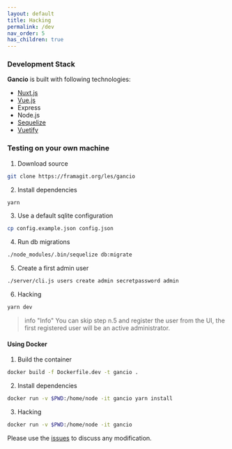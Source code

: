 ```yaml
---
layout: default
title: Hacking
permalink: /dev
nav_order: 5
has_children: true
---
```


### Development Stack

**Gancio** is built with following technologies:

- [Nuxt.js](https://nuxtjs.org/)
- [Vue.js](https://vuejs.org/)
- Express
- Node.js
- [Sequelize](https://sequelize.org/)
- [Vuetify](https://vuetifyjs.com/)

### Testing on your own machine

1. Download source
```bash
git clone https://framagit.org/les/gancio
```

2. Install dependencies
```bash
yarn
```

3. Use a default sqlite configuration
```bash
cp config.example.json config.json
```

4. Run db migrations
```bash
./node_modules/.bin/sequelize db:migrate
```

5. Create a first admin user  
```bash
./server/cli.js users create admin secretpassword admin
```

6. Hacking
```bash
yarn dev
```

> info "Info"
> You can skip step n.5 and register the user from the UI, the first registered user will be an active administrator.

#### Using Docker

1. Build the container
```bash
docker build -f Dockerfile.dev -t gancio .
```

2. Install dependencies
```bash
docker run -v $PWD:/home/node -it gancio yarn install
```

3. Hacking
```bash
docker run -v $PWD:/home/node -it gancio
```

Please use the [issues](https://framagit.org/les/gancio/-/issues) to discuss any modification.
